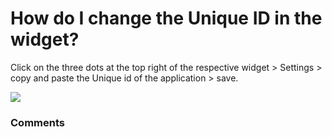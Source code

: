 # How do I change the Unique ID in the widget?

<p class="no-margin">Click on the three dots at the top right of the respective widget &gt; Settings &gt; copy and paste the Unique id of the application &gt; save.</p>
<p class="no-margin"></p>
<div class="intercom-container"><img src="https://teams-pro.intercom-attachments-1.com/i/o/664845612/f31cf8a7a26dc9555e97dd25/how_do_i_change_the_unique_id_in_the_widget.png"></div>

### Comments

<Comments />